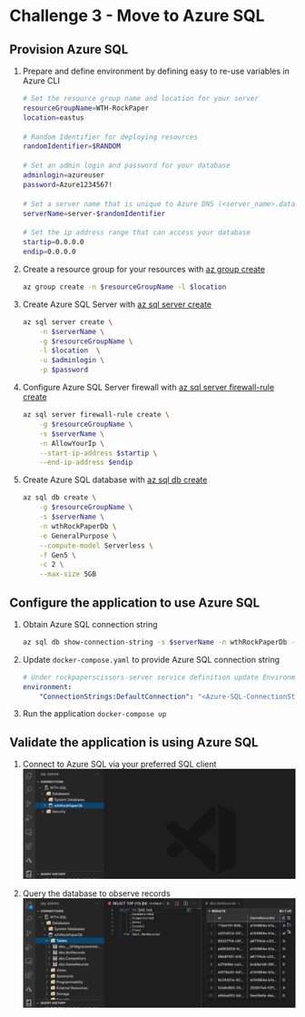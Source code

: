 # Challenge 3 - Move to Azure SQL

## Provision Azure SQL

1. Prepare and define environment by defining easy to re-use variables in Azure CLI

    ```bash
    # Set the resource group name and location for your server
    resourceGroupName=WTH-RockPaper
    location=eastus

    # Random Identifier for deploying resources
    randomIdentifier=$RANDOM

    # Set an admin login and password for your database
    adminlogin=azureuser
    password=Azure1234567!

    # Set a server name that is unique to Azure DNS (<server_name>.database.windows.net)
    serverName=server-$randomIdentifier

    # Set the ip address range that can access your database
    startip=0.0.0.0
    endip=0.0.0.0
    ```

2. Create  a resource group for your resources with [az group create](https://docs.microsoft.com/cli/azure/group)

    ```bash
    az group create -n $resourceGroupName -l $location
    ```

3. Create Azure SQL Server with [az sql server create](https://docs.microsoft.com/cli/azure/sql/server)

    ```bash
    az sql server create \
        -n $serverName \
        -g $resourceGroupName \
        -l $location  \
        -u $adminlogin \
        -p $password
    ```

4. Configure Azure SQL Server firewall with [az sql server firewall-rule create](https://docs.microsoft.com/cli/azure/sql/server/firewall-rule)

    ```bash
    az sql server firewall-rule create \
        -g $resourceGroupName \
        -s $serverName \
        -n AllowYourIp \
        --start-ip-address $startip \
        --end-ip-address $endip
    ```

5. Create Azure SQL database with [az sql db create](https://docs.microsoft.com/cli/azure/sql/db)

    ```bash
    az sql db create \
        -g $resourceGroupName \
        -s $serverName \
        -n wthRockPaperDb \
        -e GeneralPurpose \
        --compute-model Serverless \
        -f Gen5 \
        -c 2 \
        --max-size 5GB
    ```

## Configure the application to use Azure SQL

1. Obtain Azure SQL connection string

    ```bash
    az sql db show-connection-string -s $serverName -n wthRockPaperDb -c ado.net
    ```

2. Update `docker-compose.yaml` to provide Azure SQL connection string

    ```yaml
    # Under rockpaperscissors-server service definition update Environment
    environment:
        "ConnectionStrings:DefaultConnection": "<Azure-SQL-ConnectionString>"
    ```

3. Run the application `docker-compose up`

## Validate the application is using Azure SQL

1. Connect to Azure SQL via your preferred SQL client
![Azure SQL DB](./ch-03-sqldb.png)

2. Query the database to observe records
![Azure SQL Query](./ch-03-sqlquery.png)
